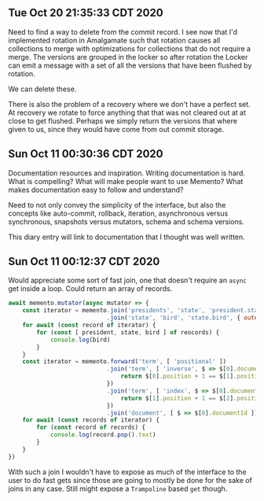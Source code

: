 ## Tue Oct 20 21:35:33 CDT 2020

Need to find a way to delete from the commit record. I see now that I'd
implemented rotation in Amalgamate such that rotation causes all collections to
merge with optimizations for collections that do not require a merge. The
versions are grouped in the locker so after rotation the Locker can emit a
message with a set of all the versions that have been flushed by rotation.

We can delete these.

There is also the problem of a recovery where we don't have a perfect set. At
recovery we rotate to force anything that that was not cleared out at at close
to get flushed. Perhaps we simply return the versions that where given to us,
since they would have come from out commit storage.

## Sun Oct 11 00:30:36 CDT 2020

Documentation resources and inspiration. Writing documentation is hard. What is
compelling? What will make people want to use Memento? What makes documentation
easy to follow and understand?

Need to not only convey the simplicity of the interface, but also the concepts
like auto-commit, rollback, iteration, asynchronous versus synchronous,
snapshots versus mutators, schema and schema versions.

This diary entry will link to documentation that I thought was well written.

## Sun Oct 11 00:12:37 CDT 2020

Would appreciate some sort of fast join, one that doesn't require an `async` get
inside a loop. Could return an array of records.

```javascript
await memento.mutator(async mutator => {
    const iterator = memento.join('presidents', 'state', 'president.state')
                            .join('state', 'bird', 'state.bird', { outer: true })
    for await (const record of iterator) {
        for (const [ president, state, bird ] of reocords) {
            console.log(bird)
        }
    }
    const iterator = memento.forward('term', [ 'positional' ])
                            .join('term', [ 'inverse', $ => $[0].documentId ], $ => {
                                return $[0].position + 1 == $[1].position
                            })
                            .join('term', [ 'index', $ => $[0].documentId ], $=> {
                                return $[1].position + 1 == $[2].position
                            })
                            .join('document', [ $ => $[0].documentId ])
    for await (const records of iterator) {
        for (const record of records) {
            console.log(record.pop().text)
        }
    }
})
```

With such a join I wouldn't have to expose as much of the interface to the user
to do fast gets since those are going to mostly be done for the sake of joins in
any case. Still might expose a `Trampoline` based `get` though.
